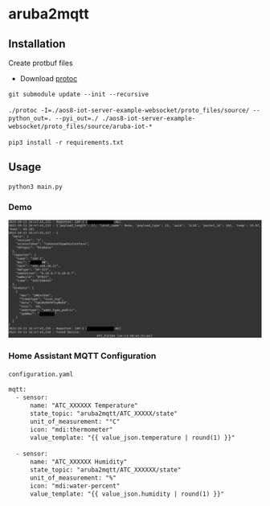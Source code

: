 # aruba2mqtt

## Installation

Create protbuf files
- Download [protoc](https://github.com/protocolbuffers/protobuf/releases)

``` text
git submodule update --init --recursive

./protoc -I=./aos8-iot-server-example-websocket/proto_files/source/ --python_out=. --pyi_out=./ ./aos8-iot-server-example-websocket/proto_files/source/aruba-iot-* 

pip3 install -r requirements.txt
```

## Usage
```
python3 main.py
```

### Demo
![img.png](img.png)


### Home Assistant MQTT Configuration
`configuration.yaml`
```
mqtt:
  - sensor:
      name: "ATC_XXXXXX Temperature"
      state_topic: "aruba2mqtt/ATC_XXXXX/state"
      unit_of_measurement: "°C"
      icon: "mdi:thermometer"
      value_template: "{{ value_json.temperature | round(1) }}"

  - sensor:
      name: "ATC_XXXXXX Humidity"
      state_topic: "aruba2mqtt/ATC_XXXXXX/state"
      unit_of_measurement: "%"
      icon: "mdi:water-percent"
      value_template: "{{ value_json.humidity | round(1) }}"
```